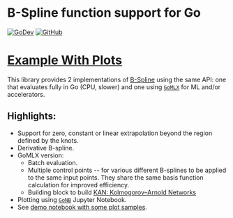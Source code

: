# B-Spline function support for Go 

[![GoDev](https://img.shields.io/badge/go.dev-reference-007d9c?logo=go&logoColor=white)](https://pkg.go.dev/github.com/gomlx/bsplines?tab=doc)
[![GitHub](https://img.shields.io/github/license/gomlx/bsplines)](https://github.com/Kwynto/gosession/blob/master/LICENSE)

# [Example With Plots](https://gomlx.github.io/bsplines/)

This library provides 2 implementations of [B-Spline](https://en.wikipedia.org/wiki/B-spline) using the same API: one that evaluates fully in Go (CPU, slower)
and one using [`GoMLX`](https://github.com/gomlx/gomlx) for ML and/or accelerators.

## Highlights:

* Support for zero, constant or linear extrapolation beyond the region defined by the knots.
* Derivative B-spline.
* GoMLX version:
  * Batch evaluation.
  * Multiple control points -- for various different B-splines to be applied to the same input points.
    They share the same basis function calculation for improved efficiency.
  * Building block to build [KAN: Kolmogorov–Arnold Networks](https://arxiv.org/pdf/2404.19756)
* Plotting using [`GoNB`](https://github.com/janpfeifer/gonb) Jupyter Notebook.
* See [demo notebook with some plot samples](https://gomlx.github.io/bsplines/). 
